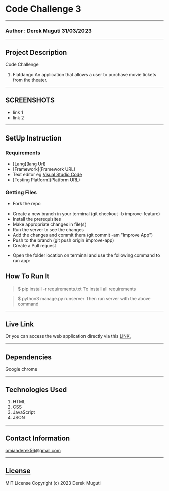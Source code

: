 # Code Challenge 3
*****
### Author : Derek Muguti 31/03/2023
****
## Project Description
Code Challenge
1. Flatdango
An application that allows a user to purchase movie tickets from the theater.
******

## SCREENSHOTS
- link 1
- link 2


********
## SetUp Instruction
### Requirements
* [Lang](lang Url)
* [Framework](Framework URL)
* Text editor eg [Visual Studio Code](https://code.visualstudio.com/download)
* [Testing Platform](Platform URL)


### Getting Files
* Fork the repo
- Create a new branch in your terminal (git checkout -b improve-feature)
- Install the prerequisites
- Make appropriate changes in file(s)
- Run the server to see the changes
- Add the changes and commit them (git commit -am "Improve App")
- Push to the branch (git push origin improve-app)
- Create a Pull request
* Open the folder location on terminal and use the following command to run app:

## How To Run It
>  $ pip install -r requirements.txt
To install all requirements

> $ python3 manage.py runserver
Then run server with the above command
*****
## Live Link
Or you can access the web application directly via this [LINK.](link.com/)
*****
## Dependencies
Google chrome


*****
## Technologies Used
1. HTML
2. CSS
3. JavaScript
4. JSON
*****
## Contact Information
omiahderek56@gmail.com
*****
## [License](LICENSE)
MIT License
Copyright (c) 2023 Derek Muguti